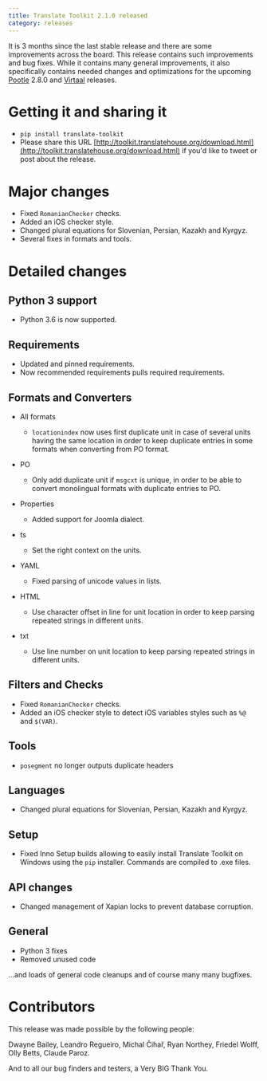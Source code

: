 ```yaml
---
title: Translate Toolkit 2.1.0 released
category: releases
---
```


It is 3 months since the last stable release and there are some improvements
across the board. This release contains such improvements and bug fixes. While
it contains many general improvements, it also specifically contains needed
changes and optimizations for the upcoming
[Pootle](http://pootle.translatehouse.org/) 2.8.0 and
[Virtaal](http://virtaal.translatehouse.org) releases.


Getting it and sharing it
=========================

- `pip install translate-toolkit`
- Please share this URL
  [http://toolkit.translatehouse.org/download.html](http://toolkit.translatehouse.org/download.html)
  if you'd like to tweet or post about the release.


Major changes
=============

- Fixed `RomanianChecker` checks.
- Added an iOS checker style.
- Changed plural equations for Slovenian, Persian, Kazakh and Kyrgyz.
- Several fixes in formats and tools.


Detailed changes
================

Python 3 support
----------------

- Python 3.6 is now supported.


Requirements
------------

- Updated and pinned requirements.
- Now recommended requirements pulls required requirements.


Formats and Converters
----------------------

- All formats

  - `locationindex` now uses first duplicate unit in case of several units
    having the same location in order to keep duplicate entries in some formats
    when converting from PO format.

- PO

  - Only add duplicate unit if `msgcxt` is unique, in order to be able to
    convert monolingual formats with duplicate entries to PO.

- Properties

  - Added support for Joomla dialect.

- ts

  - Set the right context on the units.

- YAML

  - Fixed parsing of unicode values in lists.

- HTML

  - Use character offset in line for unit location in order to keep parsing
    repeated strings in different units.

- txt

  - Use line number on unit location to keep parsing repeated strings in
    different units.


Filters and Checks
------------------

- Fixed `RomanianChecker` checks.
- Added an iOS checker style to detect iOS variables styles such as ``%@`` and
  ``$(VAR)``.


Tools
-----

- `posegment` no longer outputs duplicate headers


Languages
---------

- Changed plural equations for Slovenian, Persian, Kazakh and Kyrgyz.


Setup
-----

- Fixed Inno Setup builds allowing to easily install Translate Toolkit on
  Windows using the `pip` installer. Commands are compiled to .exe files.


API changes
-----------

- Changed management of Xapian locks to prevent database corruption.


General
-------

- Python 3 fixes
- Removed unused code


...and loads of general code cleanups and of course many many bugfixes.


Contributors
============

This release was made possible by the following people:

Dwayne Bailey, Leandro Regueiro, Michal Čihař, Ryan Northey, Friedel Wolff,
Olly Betts, Claude Paroz.

And to all our bug finders and testers, a Very BIG Thank You.
